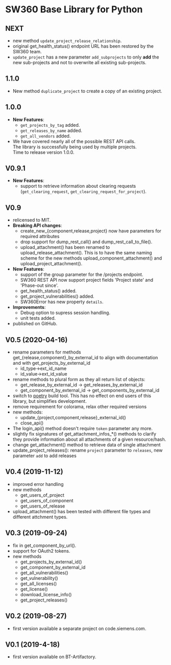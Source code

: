 # SW360 Base Library for Python

## NEXT
* new method `update_project_release_relationship`.
* original get_health_status() endpoint URL has been restored by the SW360 team.
* `update_project` has a new parameter `add_subprojects` to only **add** the new
  sub-projects and not to overwrite all existing sub-projects.

## 1.1.0
* New method `duplicate_project` to create a copy of an existing project.

## 1.0.0
* **New Features**:
  * `get_projects_by_tag` added.
  * `get_releases_by_name` added.
  * `get_all_vendors` added.
* We have covered nearly all of the possible REST API calls.  
  The library is successfully being used by multiple projects.  
  Time to release version 1.0.0.

## V0.9.1
* **New Features**:
    * support to retrieve information about clearing requests (`get_clearing_request`, `get_clearing_request_for_project`).

## V0.9
* relicensed to MIT.
* **Breaking API changes**:
    * create_new_{component,release,project} now have parameters for required attributes
    * drop support for dump_rest_call() and dump_rest_call_to_file().
    * upload_attachment() has been renamed to upload_release_attachment(). This is to have
      the same naming scheme for the new methods upload_component_attachment() and
      upload_project_attachment().
* **New Features**:
    * support of the group parameter for the /projects endpoint.
    * SW360 REST API now support project fields 'Project state' and 'Phase-out since'.
    * get_health_status() added.
    * get_project_vulnerabilities() added.
    * SW360Error has new property `details`.
* **Improvements**:
   * Debug option to supress session handling.
   * unit tests added.
* published on GitHub.

## V0.5 (2020-04-16)
* rename parameters for methods get_{release,component}_by_external_id
  to align with documentation and with get_projects_by_external_id
    * id_type->ext_id_name
    * id_value->ext_id_value
* rename methods to plural form as they all return list of objects:
    * get_release_by_external_id -> get_releases_by_external_id
    * get_component_by_external_id -> get_components_by_external_id
* switch to [poetry](https://python-poetry.org/) build tool. This has no
  effect on end users of this library, but simplifies development.
* remove requirement for colorama, relax other required versions
* new methods:
    * update_{project,component,release}_external_id()
    * close_api()
* The login_api() method doesn't require `token` parameter any more.
* slightly fix signatures of get_attachment_infos_*() methods to clarify
  they provide information about all attachments of a given resource/hash.
* change get_attachment() method to retrieve data of single attachment
* update_project_releases(): rename `project` parameter to `releases`,
  new parameter `add` to add releases

## V0.4 (2019-11-12)
* improved error handling
* new methods
    * get_users_of_project
    * get_users_of_component
    * get_users_of_release
* upload_attachment() has been tested with different file types
  and different attchment types.

## V0.3 (2019-09-24)
* fix in get_component_by_url().
* support for OAuth2 tokens.
* new methods
    * get_projects_by_external_id()
    * get_component_by_external_id
    * get_all_vulnerabilities()
    * get_vulnerability()
    * get_all_licenses()
    * get_license()
    * download_license_info()
    * get_project_releases()

## V0.2	(2019-08-27)
* first version available a separate project on code.siemens.com.

## V0.1 (2019-4-18)
* first version available on BT-Artifactory.
